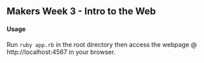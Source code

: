 ## Makers Week 3 - Intro to the Web

#### Usage
Run `ruby app.rb` in the root directory then access the webpage @ http://localhost:4567 in your browser.
